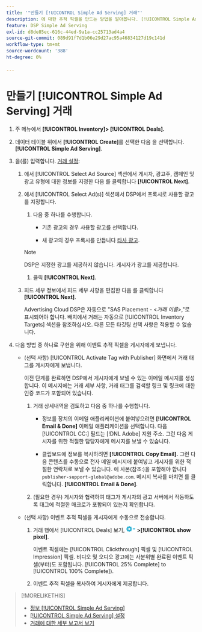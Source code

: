 ```yaml
---
title: '"만들기 [!UICONTROL Simple Ad Serving] 거래"'
description: 에 대한 추적 픽셀을 만드는 방법을 알아봅니다. [!UICONTROL Simple Ad Serving] "그래."
feature: DSP Simple Ad Serving
exl-id: d8de85ec-616c-44ed-9a1a-cc25713ad4a4
source-git-commit: 089d91f7d1b06e29d27ac95a46834127d19c141d
workflow-type: tm+mt
source-wordcount: '388'
ht-degree: 0%

---
```


# 만들기 [!UICONTROL Simple Ad Serving] 거래

1. 주 메뉴에서 **[!UICONTROL Inventory]> [!UICONTROL Deals].**

1. 데이터 테이블 위에서 **[!UICONTROL Create]**&#x200B;를 선택한 다음 을 선택합니다. **[!UICONTROL Simple Ad Serving]**.

1. 을(를) 입력합니다. [거래 설정](simple-deal-settings.md):

   1. 에서 [!UICONTROL Select Ad Source] 섹션에서 게시자, 광고주, 캠페인 및 광고 유형에 대한 정보를 지정한 다음 를 클릭합니다 **[!UICONTROL Next]**.

   1. 에서 [!UICONTROL Select Ad(s)] 섹션에서 DSP에서 프록시로 사용할 광고를 지정합니다.

      1. 다음 중 하나를 수행합니다.

         * 기존 광고의 경우 사용할 광고를 선택합니다.

         * 새 광고의 경우 프록시를 만듭니다 [타사 광고](/help/dsp/campaign-management/ads/ad-create-multiple.md).
      >[!NOTE]
      > DSP은 지정한 광고를 제공하지 않습니다. 게시자가 광고를 제공합니다.

      1. 클릭 **[!UICONTROL Next]**.
   1. 피드 세부 정보에서 피드 세부 사항을 편집한 다음 를 클릭합니다 **[!UICONTROL Next]**.

      Advertising Cloud DSP은 자동으로 &quot;SAS Placement - &lt;*거래 이름*>,&quot;로 표시되어야 합니다. 배치에서 거래는 자동으로 [!UICONTROL Inventory Targets] 섹션을 참조하십시오. 다른 모든 타깃팅 선택 사항은 적용할 수 없습니다.



1. 다음 방법 중 하나로 구현을 위해 이벤트 추적 픽셀을 게시자에게 보냅니다.

   * (선택 사항) [!UICONTROL Activate Tag with Publisher] 화면에서 거래 태그를 게시자에게 보냅니다.

      이전 단계를 완료하면 DSP에서 게시자에게 보낼 수 있는 이메일 메시지를 생성합니다. 이 메시지에는 거래 세부 사항, 거래 태그를 검색할 링크 및 링크에 대한 인증 코드가 포함되어 있습니다.

      1. 거래 상세내역을 검토하고 다음 중 하나를 수행합니다.

         * 정보를 장치의 이메일 애플리케이션에 붙여넣으려면 **[!UICONTROL Email & Done]** 이메일 애플리케이션을 선택합니다. 다음 [!UICONTROL CC:] 필드는 [!DNL Adobe] 지원 주소. 그런 다음 게시자를 위한 적절한 담당자에게 메시지를 보낼 수 있습니다.

         * 클립보드에 정보를 복사하려면 **[!UICONTROL Copy Email].** 그런 다음 콘텐츠를 수동으로 전자 메일 메시지에 붙여넣고 게시자를 위한 적절한 연락처로 보낼 수 있습니다. 에 사본(참조:)을 포함해야 합니다 `publisher-support-global@adobe.com`. 메시지 복사를 마치면 를 클릭합니다. **[!UICONTROL Email & Done]**.
      1. (필요한 경우) 게시자와 협력하여 태그가 게시자의 광고 서버에서 작동하도록 태그에 적절한 매크로가 포함되어 있는지 확인합니다.
   * (선택 사항) 이벤트 추적 픽셀을 게시자에게 수동으로 전송합니다.

      1. 거래 행에서 [!UICONTROL Deals] 보기, ![옵션 메뉴](/help/dsp/assets/options-menu.png) **>[!UICONTROL show pixel]**.

         이벤트 픽셀에는 [!UICONTROL Clickthrough] 픽셀 및 [!UICONTROL Impression] 픽셀. 비디오 및 오디오 광고에는 사분위별 완료된 이벤트 픽셀(부터)도 포함됩니다. [!UICONTROL 25% Complete] to [!UICONTROL 100% Complete]).

      1. 이벤트 추적 픽셀을 복사하여 게시자에게 제공합니다.



>[!MORELIKETHIS]
>
>* [정보 [!UICONTROL Simple Ad Serving]](simple-deal-about.md)
>* [[!UICONTROL Simple Ad Serving] 설정](simple-deal-settings.md)
>* [거래에 대한 세부 보고서 보기](/help/dsp/inventory/deal-view-report.md)


<!-- add back when reimplemented:
>* [View Event-Tracking Pixels for a [!UICONTROL Simple Ad Serving] Deal](simple-deal-show-pixels.md)
-->
